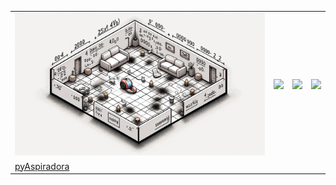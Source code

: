 <div align=center>
  
|||||
|-|-|-|-|
<img src="https://raw.githubusercontent.com/puntoReflex/pyAspiradora/main/images/rectangularRoom.png">|<img src="https://raw.githubusercontent.com/mmasias/pyTelefonoDescacharrado/main/images/DALL%C2%B7E%202023-11-11%2012.20.21%20-%20A%20comic-style%20illustration%20of%20five%20children%20sitting%20in%20a%20row%20from%20left%20to%20right.%20The%20first%20child%20on%20the%20left%2C%20a%20girl%2C%20has%20long%20black%20hair%20and%20is%20whisp.png">|<img src="https://raw.githubusercontent.com/mmasias/23-24-prg1/main/imagenes/DALL%C2%B7E-2023-10-23%2022.53.31-80s-themed-charcoal-drawing.png">|<img src="https://camo.githubusercontent.com/d7cd1da8d183727ace95ef6d4266e48de30427b6dc16485cd53ab58db4aba219/68747470733a2f2f70726576696577732e31323372662e636f6d2f696d616765732f616c756e61312f616c756e6131313830392f616c756e61313138303930303032322f3130373738373331342d766563746f722d64652d696c757374726163692543332542336e2d64652d646962756a6f2d626c616e636f2d6e6567726f2d67722543332541316669636f2d64652d7469656e64612d67656e74652d6573706572616e646f2d656e2d6c612d636f6c612d64652d6c612e6a7067">
[pyAspiradora](https://github.com/puntoReflex/pyAspiradora)|

</div>

